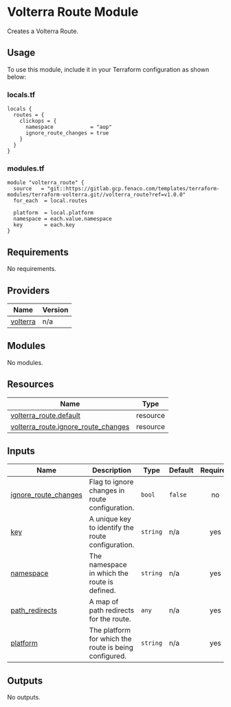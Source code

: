 # Volterra Route Module

Creates a Volterra Route.

## Usage

To use this module, include it in your Terraform configuration as shown below:

### locals.tf

```hcl
locals {
  routes = {
    clickops = {
      namespace            = "aop"
      ignore_route_changes = true
    }
  }
}
```

### modules.tf

```hcl
module "volterra_route" {
  source   = "git::https://gitlab.gcp.fenaco.com/templates/terraform-modules/terraform-volterra.git//volterra_route?ref=v1.0.0"
  for_each  = local.routes
  
  platform  = local.platform
  namespace = each.value.namespace
  key       = each.key
}
```

<!-- BEGIN_TF_DOCS -->
## Requirements

No requirements.

## Providers

| Name | Version |
|------|---------|
| <a name="provider_volterra"></a> [volterra](#provider\_volterra) | n/a |

## Modules

No modules.

## Resources

| Name | Type |
|------|------|
| [volterra_route.default](https://registry.terraform.io/providers/volterraedge/volterra/latest/docs/resources/route) | resource |
| [volterra_route.ignore_route_changes](https://registry.terraform.io/providers/volterraedge/volterra/latest/docs/resources/route) | resource |

## Inputs

| Name | Description | Type | Default | Required |
|------|-------------|------|---------|:--------:|
| <a name="input_ignore_route_changes"></a> [ignore\_route\_changes](#input\_ignore\_route\_changes) | Flag to ignore changes in route configuration. | `bool` | `false` | no |
| <a name="input_key"></a> [key](#input\_key) | A unique key to identify the route configuration. | `string` | n/a | yes |
| <a name="input_namespace"></a> [namespace](#input\_namespace) | The namespace in which the route is defined. | `string` | n/a | yes |
| <a name="input_path_redirects"></a> [path\_redirects](#input\_path\_redirects) | A map of path redirects for the route. | `any` | n/a | yes |
| <a name="input_platform"></a> [platform](#input\_platform) | The platform for which the route is being configured. | `string` | n/a | yes |

## Outputs

No outputs.
<!-- END_TF_DOCS -->